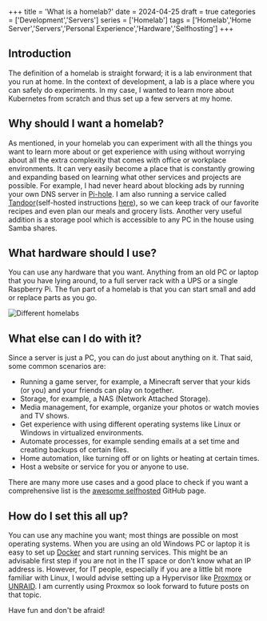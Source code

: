 +++
title = 'What is a homelab?'
date = 2024-04-25
draft = true
categories = ['Development','Servers']
series = ['Homelab']
tags = ['Homelab','Home Server','Servers','Personal Experience','Hardware','Selfhosting']
+++

## Introduction

The definition of a homelab is straight forward; it is a lab environment that you run at home.
In the context of development, a lab is a place where you can safely do experiments.
In my case, I wanted to learn more about Kubernetes from scratch and thus set up a few servers at my home.

## Why should I want a homelab?

As mentioned, in your homelab you can experiment with all the things you want to learn more about or get experience with using without worrying about all the extra complexity that comes with office or workplace environments.
It can very easily become a place that is constantly growing and expanding based on learning what other services and projects are possible.
For example, I had never heard about blocking ads by running your own DNS server in [Pi-hole](https://pi-hole.net/).
I am also running a service called [Tandoor](https://tandoor.dev/)(self-hosted instructions [here](https://docs.tandoor.dev/install/docker/)), so we can keep track of our favorite recipes and even plan our meals and grocery lists.
Another very useful addition is a storage pool which is accessible to any PC in the house using Samba shares.

## What hardware should I use?

You can use any hardware that you want.
Anything from an old PC or laptop that you have lying around, to a full server rack with a UPS or a single Raspberry Pi.
The fun part of a homelab is that you can start small and add or replace parts as you go.

![Different homelabs](/images/what-is-homelab/homelab_hardware.png)

## What else can I do with it?

Since a server is just a PC, you can do just about anything on it.
That said, some common scenarios are:

* Running a game server, for example, a Minecraft server that your kids (or you) and your friends can play on together.
* Storage, for example, a NAS (Network Attached Storage).
* Media management, for example, organize your photos or watch movies and TV shows.
* Get experience with using different operating systems like Linux or Windows in virtualized environments.
* Automate processes, for example sending emails at a set time and creating backups of certain files.
* Home automation, like turning off or on lights or heating at certain times.
* Host a website or service for you or anyone to use.

There are many more use cases and a good place to check if you want a comprehensive list is the [awesome selfhosted](https://github.com/awesome-selfhosted/awesome-selfhosted) GitHub page.

## How do I set this all up?

You can use any machine you want; most things are possible on most operating systems.
When you are using an old Windows PC or laptop it is easy to set up [Docker](https://www.docker.com/) and start running services.
This might be an advisable first step if you are not in the IT space or don't know what an IP address is.
However, for IT people, especially if you are a little bit more familiar with Linux, I would advise setting up a Hypervisor like [Proxmox](https://www.proxmox.com/en/) or [UNRAID](https://unraid.net/).
I am currently using Proxmox so look forward to future posts on that topic.

Have fun and don't be afraid!
